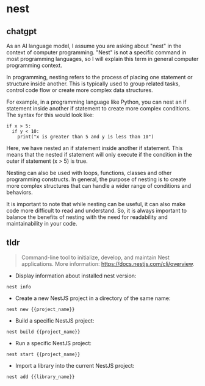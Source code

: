 # nest 
## chatgpt 
As an AI language model, I assume you are asking about "nest" in the context of computer programming. "Nest" is not a specific command in most programming languages, so I will explain this term in general computer programming context.

In programming, nesting refers to the process of placing one statement or structure inside another. This is typically used to group related tasks, control code flow or create more complex data structures.

For example, in a programming language like Python, you can nest an if statement inside another if statement to create more complex conditions. The syntax for this would look like:

```
if x > 5:
  if y < 10:
    print("x is greater than 5 and y is less than 10")
```

Here, we have nested an if statement inside another if statement. This means that the nested if statement will only execute if the condition in the outer if statement (x > 5) is true.

Nesting can also be used with loops, functions, classes and other programming constructs. In general, the purpose of nesting is to create more complex structures that can handle a wider range of conditions and behaviors.

It is important to note that while nesting can be useful, it can also make code more difficult to read and understand. So, it is always important to balance the benefits of nesting with the need for readability and maintainability in your code. 

## tldr 
 
> Command-line tool to initialize, develop, and maintain Nest applications.
> More information: <https://docs.nestjs.com/cli/overview>.

- Display information about installed nest version:

`nest info`

- Create a new NestJS project in a directory of the same name:

`nest new {{project_name}}`

- Build a specific NestJS project:

`nest build {{project_name}}`

- Run a specific NestJS project:

`nest start {{project_name}}`

- Import a library into the current NestJS project:

`nest add {{library_name}}`
